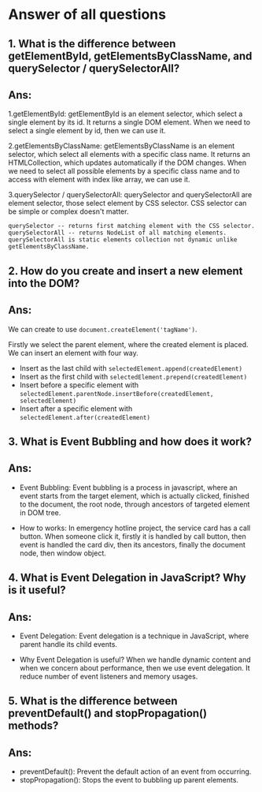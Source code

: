 # Answer of all questions

## 1. What is the difference between getElementById, getElementsByClassName, and querySelector / querySelectorAll?

## Ans:
1.getElementById:
    getElementById is an element selector, which select a single element by its id. It returns a single DOM element.
    When we need to select a single element by id, then we can use it.

2.getElementsByClassName:
    getElementsByClassName is an element selector, which select all elements with a specific class name.
    It returns an HTMLCollection, which updates automatically if the DOM changes.
    When we need to select all possible elements by a specific class name and to access with element with index like array, we can use it.

3.querySelector / querySelectorAll:
    querySelector and querySelectorAll are element selector, those select element by CSS selector. CSS selector can be simple or complex doesn't matter.

    querySelector -- returns first matching element with the CSS selector.
    querySelectorAll -- returns NodeList of all matching elements.
    querySelectorAll is static elements collection not dynamic unlike getElementsByClassName.

## 2. How do you create and insert a new element into the DOM?

## Ans:

We can create to use `document.createElement('tagName')`.

Firstly we select the parent element, where the created element is placed.
We can insert an element with four way.

- Insert as the last child with `selectedElement.append(createdElement)`
- Insert as the first child with `selectedElement.prepend(createdElement)`
- Insert before a specific element with `selectedElement.parentNode.insertBefore(createdElement, selectedElement)`
- Insert after a specific element with `selectedElement.after(createdElement)`

## 3. What is Event Bubbling and how does it work?

## Ans:

- Event Bubbling: Event bubbling is a process in javascript, where an event  starts from the target element, which is actually clicked, finished to the document, the root node, through ancestors of targeted element in DOM tree.

- How to works: In emergency hotline project, the service card has a call button. When someone click it, firstly it is handled by call button, then event is handled the card div, then its ancestors, finally the document node, then window object.


## 4. What is Event Delegation in JavaScript? Why is it useful?

## Ans:

- Event Delegation: Event delegation is a technique in JavaScript, where parent handle its child events.

- Why Event Delegation is useful?
    When we handle dynamic content and when we concern about performance, then we use event delegation.
    It reduce number of event listeners and memory usages.

## 5. What is the difference between preventDefault() and stopPropagation() methods?

## Ans:

- preventDefault(): Prevent the default action of an event from occurring.
- stopPropagation(): Stops the event to bubbling up parent elements.
    

